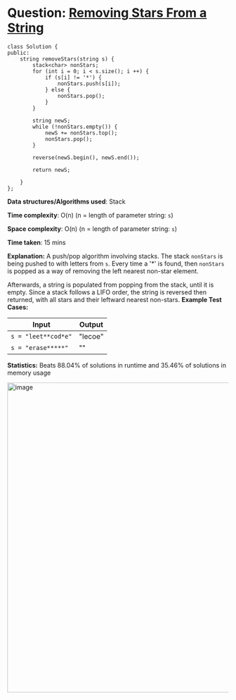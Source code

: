 <h1>Question: <a href="https://leetcode.com/problems/removing-stars-from-a-string/description">Removing Stars From a String</a></h1>

```
class Solution {
public:
    string removeStars(string s) {
        stack<char> nonStars;
        for (int i = 0; i < s.size(); i ++) {
            if (s[i] != '*') {
                nonStars.push(s[i]);
            } else {
                nonStars.pop();
            }
        }

        string newS;
        while (!nonStars.empty()) {
            newS += nonStars.top();
            nonStars.pop();
        }

        reverse(newS.begin(), newS.end());

        return newS;
        
    }
};
```

**Data structures/Algorithms used**: Stack

**Time complexity**: O(n) (n = length of parameter string: `s`)

**Space complexity**: O(n) (n = length of parameter string: `s`)

**Time taken**: 15 mins

**Explanation:**
A push/pop algorithm involving stacks. The stack `nonStars` is being pushed to with letters from `s`. Every time a '*' is found, then `nonStars` is popped as a way of removing the left nearest non-star element.

Afterwards, a string is populated from popping from the stack, until it is empty. Since a stack follows a LIFO order, the string is reversed then returned, with all stars and their leftward nearest non-stars.
**Example Test Cases:**


| Input  | Output |
| ------------- | ------------- |
| <code>s = "leet**cod*e"</code>  | "lecoe" |
| <code>s = "erase*****"</code>  | "" |

**Statistics:** Beats 88.04% of solutions in runtime and 35.46% of solutions in memory usage

<img width="704" alt="image" src="https://github.com/user-attachments/assets/4e0c82d1-8e57-48f1-8dee-1ba47da80a7a" />